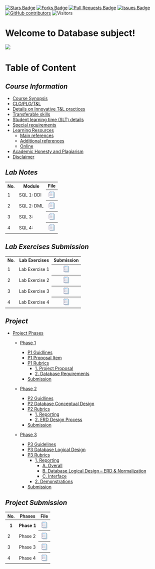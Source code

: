 <a href="https://github.com/IzyanIzzatiK/SECD2523-Database/stargazers"><img src="https://img.shields.io/github/stars/IzyanIzzatiK/SECD2523-Database" alt="Stars Badge"/></a>
<a href="https://github.com/IzyanIzzatiK/SECD2523-Database/network/members"><img src="https://img.shields.io/github/forks/IzyanIzzatiK/SECD2523-Database" alt="Forks Badge"/></a>
<a href="https://github.com/IzyanIzzatiK/SECD2523-Database/pulls"><img src="https://img.shields.io/github/issues-pr/IzyanIzzatiK/SECD2523-Database" alt="Pull Requests Badge"/></a>
<a href="https://github.com/IzyanIzzatiK/SECD2523-Database"><img src="https://img.shields.io/github/issues/IzyanIzzatiK/SECD2523-Database" alt="Issues Badge"/></a>
<a href="https://github.com/IzyanIzzatiK/SECD2523-Database/graphs/contributors"><img alt="GitHub contributors" src="https://img.shields.io/github/contributors/IzyanIzzatiK/BDM?color=2b9348"></a>
![Visitors](https://api.visitorbadge.io/api/visitors?path=https%3A%2F%2Fgithub.com%2FIzyanIzzatiK%2BDM&labelColor=%23d9e3f0&countColor=%23697689&style=flat)

# Welcome to Database subject!

![](https://bs-uploads.toptal.io/blackfish-uploads/components/seo/content/og_image_file/og_image/1282569/0712-Bad_Practices_in_Database_Design_-_Are_You_Making_These_Mistakes_Dan_Social-754bc73011e057dc76e55a44a954e0c3.png)

# Table of Content

## **_Course Information_**
  - [Course Synopsis](https://github.com/IzyanIzzatiK/SECD2523-Database/blob/main/CI.md#course-synopsis)
  - [CLO/PLO/T&L](https://github.com/IzyanIzzatiK/SECD2523-Database/blob/main/CI.md#mapping-of-the-course-learning-outcomes-clo-to-the-programme-learning-outcomes-plo-teaching--learning-tl-methods-and-assessment-methods)
  - [Details on Innovative T&L practices](https://github.com/IzyanIzzatiK/SECD2523-Database/blob/main/CI.md#details-on-innovative-tl-practices)
  - [Transferable skills](https://github.com/IzyanIzzatiK/SECD2523-Database/blob/main/CI.md#transferable-skills-generic-skills-learned-in-course-of-study-which-can-be-useful-and-utilised-in-other-settings)
  - [Student learning time (SLT) details](https://github.com/IzyanIzzatiK/SECD2523-Database/blob/main/CI.md#student-learning-time-slt-details)
  - [Special requirements](https://github.com/IzyanIzzatiK/SECD2523-Database/blob/main/CI.md#special-requirements-to-deliver-the-course-eg-software-nursery-computer-lab-simulation-room)
  - [Learning Resources](https://github.com/IzyanIzzatiK/SECD2523-Database/blob/main/CI.md#learning-resources)
    - [Main references](https://github.com/IzyanIzzatiK/SECD2523-Database/blob/main/CI.md#main-references)
    - [Additional references](https://github.com/IzyanIzzatiK/SECD2523-Database/blob/main/CI.md#additional-references)
    - [Online](https://github.com/IzyanIzzatiK/SECD2523-Database/blob/main/CI.md#online)
  - [Academic Honesty and Plagiarism](https://github.com/IzyanIzzatiK/SECD2523-Database/blob/main/CI.md#academic-honesty-and-plagiarism-below-is-just-a-sample)
  - [Disclaimer](https://github.com/IzyanIzzatiK/SECD2523-Database/blob/main/CI.md#disclaimer) <br> <be>

## **_Lab Notes_**
<table>
  <tr>
    <th>No.</th>
    <th>Module</th>
    <th>File</th>
  </tr>
  <tr>
    <td>1</td>
    <td>SQL 1: DDl</td>
    <th><a href="" ><img src="project/images/rfp.png" width="24px" height="24px" ></a></th>
  </tr>
  <tr>
    <td>2</td>
    <td>SQL 2: DML</td>
    <th><a href="" ><img src="project/images/rfp.png" width="24px" height="24px" ></a></th>
  </tr>
  <tr>
    <td>3</td>
    <td>SQL 3: </td>
    <th><a href="" ><img src="project/images/rfp.png" width="24px" height="24px" ></a></th>
  </tr>
  <tr>
    <td>4</td>
    <td>SQL 4:</td>
    <th><a href="" ><img src="project/images/rfp.png" width="24px" height="24px" ></a></th>
  </tr>
</table>

## **_Lab Exercises Submission_**
<table>
  <tr>
    <th>No.</th>
    <th>Lab Exercises</th>
    <th>Submission</th>
  </tr>
  <tr>
    <td>1</td>
    <td>Lab Exercise 1</td>
    <th><a href="" ><img src="project/images/rfp.png" width="24px" height="24px" ></a></th>
  </tr>
  <tr>
    <td>2</td>
    <td>Lab Exercise 2</td>
    <th><a href="" ><img src="project/images/rfp.png" width="24px" height="24px" ></a></th>
  </tr>
  <tr>
    <td>3</td>
    <td>Lab Exercise 3</td>
    <th><a href="" ><img src="project/images/rfp.png" width="24px" height="24px" ></a></th>
  </tr>
  <tr>
    <td>4</td>
    <td>Lab Exercise 4</td>
    <th><a href="" ><img src="project/images/rfp.png" width="24px" height="24px" ></a></th>
  </tr>
</table>

## **_Project_** 
- [Project Phases](project/project_overview.md)
  - [Phase 1](project/phase%201/README.md)
    - [P1 Guidlines](https://github.com/IzyanIzzatiK/SECD2523-Database/blob/main/project/phase%201/README.md#p1-guidelines)
    - [P1 Proposal Item](https://github.com/IzyanIzzatiK/SECD2523-Database/blob/main/project/phase%201/README.md#p1-proposal-item)
    - [P1 Rubrics](https://github.com/IzyanIzzatiK/SECD2523-Database/blob/main/project/phase%201/README.md#p1-rubrics)
      - [1. Project Proposal](https://github.com/IzyanIzzatiK/SECD2523-Database/blob/main/project/phase%201/README.md#1-project-proposal)
      - [2. Database Requirements](https://github.com/IzyanIzzatiK/SECD2523-Database/blob/main/project/phase%201/README.md#2-database-requirements)
    - [Submission](https://github.com/IzyanIzzatiK/SECD2523-Database/blob/main/project/phase%201/README.md#submission)

  - [Phase 2](project/phase%202/README.md)
    - [P2 Guidlines](https://github.com/IzyanIzzatiK/SECD2523-Database/blob/main/project/phase%202/README.md#p2-guidelines)
    - [P2 Database Conceptual Design](https://github.com/IzyanIzzatiK/SECD2523-Database/blob/main/project/phase%202/README.md#p2-database-conceptual-design)
    - [P2 Rubrics](https://github.com/IzyanIzzatiK/SECD2523-Database/blob/main/project/phase%202/README.md#p2-rubric)
      - [1. Reporting](https://github.com/IzyanIzzatiK/SECD2523-Database/blob/main/project/phase%202/README.md#1-reporting-2)
      - [2. ERD Design Process ](https://github.com/IzyanIzzatiK/SECD2523-Database/blob/main/project/phase%202/README.md#2erd-design-process-3)
    - [Submission](https://github.com/IzyanIzzatiK/SECD2523-Database/blob/main/project/phase%202/README.md#submission)

  - [Phase 3](project/phase%203/README.md)
    - [P3 Guidelines](https://github.com/IzyanIzzatiK/SECD2523-Database/blob/main/project/phase%203/README.md#p3-guidelines)
    - [P3 Database Logical Design](https://github.com/IzyanIzzatiK/SECD2523-Database/blob/main/project/phase%203/README.md#p3-database-logical-design)
    - [P3 Rubrics](https://github.com/IzyanIzzatiK/SECD2523-Database/blob/main/project/phase%203/README.md#p3-rubrics)
      - [1. Reporting](https://github.com/IzyanIzzatiK/SECD2523-Database/blob/main/project/phase%203/README.md#1-reporting)
        - [A. Overall](https://github.com/IzyanIzzatiK/SECD2523-Database/blob/main/project/phase%203/README.md#a-overall-2)
        - [B. Database Logical Design – ERD & Normalization](https://github.com/IzyanIzzatiK/SECD2523-Database/blob/main/project/phase%203/README.md#bdatabase-logical-design--erd--normalization-6)
        - [C. Interface](https://github.com/IzyanIzzatiK/SECD2523-Database/blob/main/project/phase%203/README.md#cinterface-2)
      - [2. Demonstrations](https://github.com/IzyanIzzatiK/SECD2523-Database/blob/main/project/phase%203/README.md#2demonstrations-10)
    - [Submission](https://github.com/IzyanIzzatiK/SECD2523-Database/blob/main/project/phase%203/README.md#submission)

## **_Project Submission_**
<table>
  <tr>
    <th>No.</th>
    <th>Phases</th>
    <th>File</th>
  </tr>
  <tr>
    <th>1</th>
    <th>Phase 1</th>
    <th><a href="" ><img src="project/images/rfp.png" width="24px" height="24px" ></a></th>
  </tr>
  <tr>
    <td>2</td>
    <td>Phase 2</td>
    <th><a href="" ><img src="project/images/rfp.png" width="24px" height="24px" ></a></th>
  </tr>
  <tr>
    <td>3</td>
    <td>Phase 3</td>
    <th><a href="" ><img src="project/images/rfp.png" width="24px" height="24px" ></a></th>
  </tr>
  <tr>
    <td>4</td>
    <td>Phase 4</td>
    <th><a href="" ><img src="project/images/rfp.png" width="24px" height="24px" ></a></th>
  </tr>
</table>
